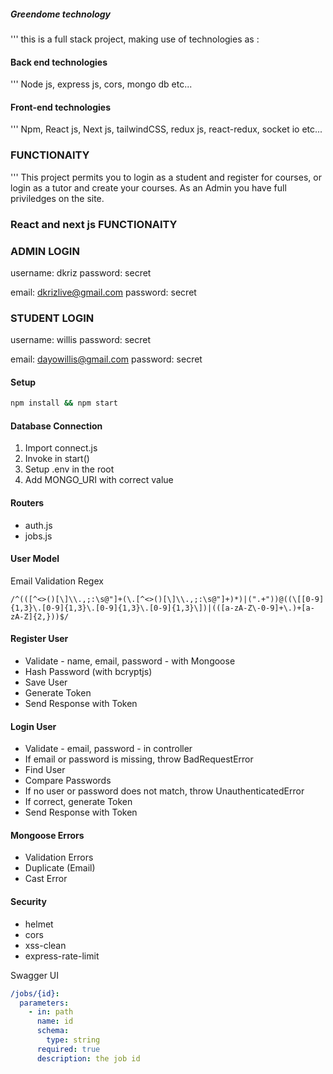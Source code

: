 ##### Greendome technology

''' this is a full stack project, making use of technologies as :

#### Back end technologies

''' Node js, express js, cors, mongo db etc...

#### Front-end technologies

''' Npm, React js, Next js, tailwindCSS, redux js, react-redux, socket io etc...

### FUNCTIONAITY

''' This project permits you to login as a student and register for courses, or login as a tutor and create your courses. As an Admin you have full priviledges on the site.

### React and next js FUNCTIONAITY

### ADMIN LOGIN

username: dkriz
password: secret

email: dkrizlive@gmail.com
password: secret

### STUDENT LOGIN

username: willis
password: secret

email: dayowillis@gmail.com
password: secret

#### Setup

```bash
npm install && npm start
```

#### Database Connection

1. Import connect.js
2. Invoke in start()
3. Setup .env in the root
4. Add MONGO_URI with correct value

#### Routers

- auth.js
- jobs.js

#### User Model

Email Validation Regex

```regex
/^(([^<>()[\]\\.,;:\s@"]+(\.[^<>()[\]\\.,;:\s@"]+)*)|(".+"))@((\[[0-9]{1,3}\.[0-9]{1,3}\.[0-9]{1,3}\.[0-9]{1,3}\])|(([a-zA-Z\-0-9]+\.)+[a-zA-Z]{2,}))$/
```

#### Register User

- Validate - name, email, password - with Mongoose
- Hash Password (with bcryptjs)
- Save User
- Generate Token
- Send Response with Token

#### Login User

- Validate - email, password - in controller
- If email or password is missing, throw BadRequestError
- Find User
- Compare Passwords
- If no user or password does not match, throw UnauthenticatedError
- If correct, generate Token
- Send Response with Token

#### Mongoose Errors

- Validation Errors
- Duplicate (Email)
- Cast Error

#### Security

- helmet
- cors
- xss-clean
- express-rate-limit

Swagger UI

```yaml
/jobs/{id}:
  parameters:
    - in: path
      name: id
      schema:
        type: string
      required: true
      description: the job id
```
